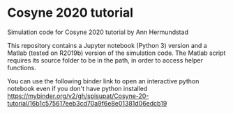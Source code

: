# Cosyne 2020 tutorial
Simulation code for Cosyne 2020 tutorial by Ann Hermundstad

This repository contains a Jupyter notebook (Python 3) version and a Matlab (tested on R2019b) version of the simulation code. The Matlab script requires its source folder to be in the path, in order to access helper functions.

You can use the following binder link to open an interactive python notebook even if you don't have python installed
https://mybinder.org/v2/gh/spisupat/Cosyne-20-tutorial/16b1c575617eeb3cd70a9f6e8e01381d06edcb19
